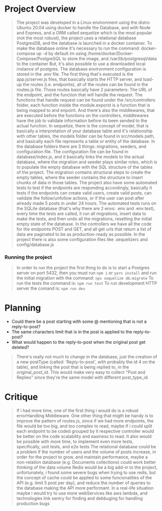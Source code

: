 # Project Overview

> The project was developed in a Linux environment using the distro Ubuntu 20.04 using docker to handle the Database, and with Node and Express, and a ORM called sequelize which is the most popular (not the most robust), the project uses a relational database PostgresDB, and the database is launched in a docker container.
To make the database online it's necessary to run the command: 
docker-compose up -d
by default im using /home/docker/Docker-Compose/PostgreSQL to store the image, and /var/lib/postgresql/data to the container
But, it's also possible to use a downloaded local instance of postgres. The database environment configuration is stored in the .env file.
The first thing that's executed is the app.js/server.js files, that basically starts the HTTP server, and load-up the routes (i.e. endpoints), all of the routes can be found in the routes.js file. Those routes basically have 2 parameters: The URL of the endpoint, and the function that will handle the request.
The functions that handle request can be found under the /src/controllers folder, each function inside the module.exporst is a function that is being mapped to and enpoint. And there's also the middlewares, that are executed before the functions on the controllers, middlewares have the job to validate information before its been sended to the actual function.
In sequelize, there is the concept of model, that is basically a interpretation of your database table and it's relationship with other tables, the models folder can be found in src/models path, and basically each file represents a table or entity of the database.
In the database folders there are 3 things: migrations, seeders, and configuration file. The configuration file can be found in database/index.js, and it basically links the models to the actual database, where the migration and seeder plays similar roles, which is to populate the empty database with the SQL structure of the tables of the project. The migration contains structural steps to create the empty tables, where the seeder contains the structure to insert chunks of data in those tables.
The project also have some automated tests to test if the endpoints are responding accordingly, basically it tests if the endpoints can create valid users, create valid posts, can validate the follow/unfollow actions, or if the user can post after already made 5 posts in under 24 hours. The automated tests runs on the SQLite database (that's why there are 2 envs: .env and .env.test), every time the tests are called, it run all migrations, insert data to make the tests, and then undo all the migrations, resetting the initial empty state of the database.
In the controllers we have all the code for the endpoints POST and GET, and all get urls that return a list of data are paginated to be as production-ready as possible.
In the project there is also some configuration files like .sequelizerc and config/database.js
### Running the project
> In order to run the project the first thing to do is to start a Postgres server on port 5432, then you must run 
```npm i``` or ```yarn install```
and run the initial migration with the command:
```npx sequelize db:migrate```
To run the tests the command is:
```npm run test```
To run development HTTP server the comand is:
```npm run dev```
# Planning

- Could there be a post starting with some @ mentioning that is not a reply-to-post?
- The same characters limit that is in the post is applied to the reply-to-post?
- What would happen to the reply-to-post when the original post get deleted?

> There's really not much to change in the database, just the creation of a new postType (called: 'Reply-to-post', with probably the id 4 on the table), and linking the post that is being replied to, in the original_post_id. This would make very easy to collect "Post and Replies" since they're the same model with different post_type_id.

# Critique

> If i had more time, one of the first thing i would do is a robust errorHandling Middleware.
One other thing that migth be handy is to improve the pattern of routes.js, since if we had more endpoints, the file would be too big, and too complex to read, maybe if i could split each endpoint to be coded grouped by it respective controller would be better on the code scalability and easiness to read.
It also would be possible with more time, to implement even more tests, specifically, unit tests, and e2e tests
The relational database could be a problem if the number of users and the volume of posts increase, in order for the project to grow, and maintain performance, maybe a non-relation database (e.g. Documents collections) could work better thinking of the data volume
Redis would be a big add-in to the project, unfortunately, i found some severe bugs when trying to use redis, but the concept of cache could be applied to some funcionalities of the API (e.g. limit 5 post per day), and reduce the number of queries to the database making the API more performant.
In a real-life situation maybe i would try to use more webServices like aws lambda, and technologies link sentry for finding and debbuging for handling production bugs

